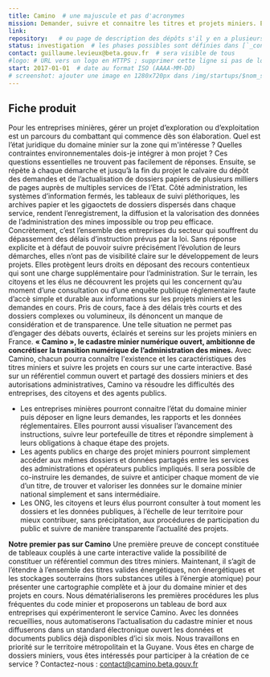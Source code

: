 ```yaml
---
title: Camino  # une majuscule et pas d'acronymes
mission: Demander, suivre et connaitre les titres et projets miniers. En investissant dans ce produit l'État cherche à concrétiser la transition numérique de l’administration des mines. # infinitif, pas de point ; compléter la phrase « En investissant dans ce produit l'État cherche à… »
link: 
repository:   # ou page de description des dépôts s'il y en a plusieurs
status: investigation  # les phases possibles sont définies dans [`_config.yml`](https://github.com/sgmap/beta.gouv.fr/blob/master/_config.yml#L29-L52)
contact: guillaume.levieux@beta.gouv.fr  # sera visible de tous
#logo: # URL vers un logo en HTTPS ; supprimer cette ligne si pas de logo
start: 2017-01-01  # date au format ISO (AAAA-MM-DD)
# screenshot: ajouter une image en 1280x720px dans /img/startups/$nom_startup.png (ou .jpg) et effacer cette ligne
---
```


## Fiche produit

Pour les entreprises minières, gérer un projet d’exploration ou d’exploitation est un parcours du combattant qui commence dès son élaboration. Quel est l’état juridique du domaine minier sur la zone qui m'intéresse ? Quelles contraintes environnementales dois-je intégrer à mon projet ? Ces questions essentielles ne trouvent pas facilement de réponses. Ensuite, se répète à chaque démarche et jusqu’à la fin du projet le calvaire du dépôt des demandes et de l’actualisation de dossiers papiers de plusieurs milliers de pages auprès de multiples services de l’Etat.
Côté administration, les systèmes d’information fermés, les tableaux de suivi pléthoriques, les archives papier et les gigaoctets de dossiers dispersés dans chaque service, rendent l’enregistrement, la diffusion et la valorisation des données de l’administration des mines impossible ou trop peu efficace.
Concrètement, c’est l’ensemble des entreprises du secteur qui souffrent du dépassement des délais d’instruction prévus par la loi. Sans réponse explicite et à défaut de pouvoir suivre précisément l’évolution de leurs démarches, elles n’ont pas de visibilité claire sur le développement de leurs projets. Elles protègent leurs droits en déposant des recours contentieux qui sont une charge supplémentaire pour l’administration.
Sur le terrain, les citoyens et les élus ne découvrent les projets qui les concernent qu’au moment d’une consultation ou d’une enquête publique réglementaire faute d’accè simple et durable aux informations sur les projets miniers et les demandes en cours. Pris de cours, face à des délais très courts et des dossiers complexes ou volumineux, ils dénoncent un manque de considération et de transparence. Une telle situation ne permet pas d’engager des débats ouverts, éclairés et sereins sur les projets miniers en France.
**« Camino », le cadastre minier numérique ouvert, ambitionne de concrétiser la transition numérique de l’administration des mines.**
Avec Camino, chacun pourra connaître l'existence et les caractéristiques des titres miniers et suivre les projets en cours sur une carte interactive.
Basé sur un référentiel commun ouvert et partagé des dossiers miniers et des autorisations administratives, Camino va résoudre les difficultés des entreprises, des citoyens et des agents publics.

* Les entreprises minières pourront connaitre l’état du domaine minier puis déposer en ligne leurs demandes, les rapports et les données réglementaires. Elles pourront aussi visualiser l’avancement des instructions, suivre leur portefeuille de titres et répondre simplement à leurs obligations à chaque étape des projets.
* Les agents publics en charge des projet miniers pourront simplement accéder aux mêmes dossiers et données partagés entre les services des administrations et opérateurs publics impliqués. Il sera possible de co-instruire les demandes, de suivre et anticiper chaque moment de vie d’un titre, de trouver et valoriser les données sur le domaine minier national simplement et sans intermédiaire.
* Les ONG, les citoyens et leurs élus pourront consulter à tout moment les dossiers et les données publiques, à l’échelle de leur territoire pour mieux contribuer, sans précipitation, aux procédures de participation du public et suivre de manière transparente l’actualité des projets.

**Notre premier pas sur Camino**
Une première preuve de concept constituée de tableaux couplés à une carte interactive valide la possibilité de constituer un référentiel commun des titres miniers. Maintenant, il s’agit de l’étendre à l’ensemble des titres valides énergétiques, non énergétiques et les stockages souterrains (hors substances utiles à l’énergie atomique) pour présenter une cartographie complète et à jour du domaine minier et des projets en cours.
Nous dématérialiserons les premières procédures les plus fréquentes du code minier et proposerons un tableau de bord aux entreprises qui expérimenteront le service Camino.
Avec les données recueillies, nous automatiserons l’actualisation du cadastre minier et nous diffuserons dans un standard électronique ouvert les données et documents publics déjà disponibles d’ici six mois.
Nous travaillons en priorité sur le territoire métropolitain et la Guyane.
Vous êtes en charge de dossiers miniers, vous êtes intéressés pour participer à la création de ce service ? Contactez-nous : contact@camino.beta.gouv.fr
